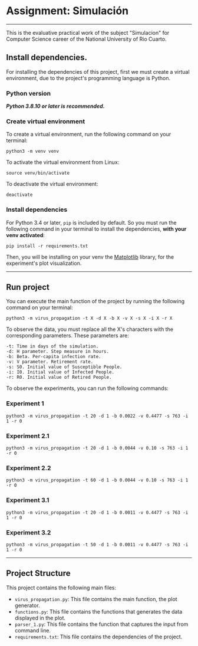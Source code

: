 # Assignment: Simulación
---
This is the evaluative practical work of the subject "Simulacion" for Computer Science career of the National University of Rio Cuarto.

## Install dependencies.

For installing the dependencies of this project, first we must create a virtual environment, due to the project's programming language is Python.

### Python version

***Python 3.8.10 or later is recommended.***

### Create virtual environment

To create a virtual environment, run the following command on your terminal:

```
python3 -m venv venv
```

To activate the virtual environment from Linux:
```
source venv/bin/activate
```

To deactivate the virtual environment:
```
deactivate
```

### Install dependencies

For Python 3.4 or later, ```pip``` is included by default. So you must run the following command in your terminal to install the dependencies, **with your venv activated**:

```
pip install -r requirements.txt
```

Then, you will be installing on your venv the [Matplotlib](https://matplotlib.org/) library, for the experiment's plot visualization.

---

## Run project

You can execute the main function of the project by running the following command on your terminal:

```
python3 -m virus_propagation -t X -d X -b X -v X -s X -i X -r X  
```

To observe the data, you must replace all the X's characters with the corresponding parameters. These parameters are:

```
-t: Time in days of the simulation.
-d: H parameter. Step measure in hours.
-b: Beta. Per-capita infection rate.
-v: V parameter. Retirement rate.
-s: S0. Initial value of Susceptible People.
-i: I0. Initial value of Infected People.
-r: R0. Initial value of Retired People.
```

To observe the experiments, you can run the following commands: 

### Experiment 1

```
python3 -m virus_propagation -t 20 -d 1 -b 0.0022 -v 0.4477 -s 763 -i 1 -r 0
```

### Experiment 2.1

```
python3 -m virus_propagation -t 20 -d 1 -b 0.0044 -v 0.10 -s 763 -i 1 -r 0
```

### Experiment 2.2

```
python3 -m virus_propagation -t 60 -d 1 -b 0.0044 -v 0.10 -s 763 -i 1 -r 0
```

### Experiment 3.1

```
python3 -m virus_propagation -t 20 -d 1 -b 0.0011 -v 0.4477 -s 763 -i 1 -r 0
```

### Experiment 3.2

```
python3 -m virus_propagation -t 50 -d 1 -b 0.0011 -v 0.4477 -s 763 -i 1 -r 0
```

---

## Project Structure

This project contains the following main files:

- `virus_propagation.py`: This file contains the main function, the plot generator.
- `functions.py`: This file contains the functions that generates the data displayed in the plot.
- `parser_1.py`: This file contains the function that captures the input from command line.
- `requirements.txt`: This file contains the dependencies of the project.